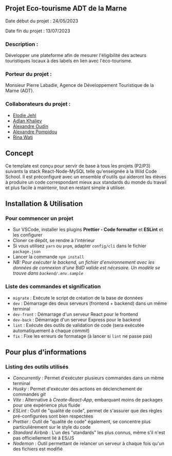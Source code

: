 <h2> Projet Eco-tourisme ADT de la Marne</h2>

<div>
<p>Date début du projet : 24/05/2023</p>
<p>Date fin du projet : 13/07/2023</p>
</div>

<div>
<h3>Description :</h3> 
<p>Développer une plateforme afin de mesurer l'éligibilité des acteurs touristiques locaux à des labels en lien avec l'éco-tourisme.</p>
</div>

<div>
<h3>Porteur du projet :</h3>
<p>Monsieur Pierre Labadie, Agence de Développement Touristique de la Marne (ADT).</p>
</div>

<div>
<h3>Collaborateurs du projet :</h3>
<ul>
<li> <a href="https://www.linkedin.com/in/elodie-jehl/">Elodie Jehl</a></li>
<li> <a href="https://www.linkedin.com/in/khaliev/">Adlan Khaliev</a></li>
<li> <a href="https://www.linkedin.com/in/alexandre-oudin-b66b98236/">Alexandre Oudin</a></li>
<li> <a href="https://www.linkedin.com/in/apompidou/">Alexandre Pompidou</a></li>
<li> <a href="https://www.linkedin.com/in/ni-kadek-rina-wati/">Rina Wati</a></li>
</ul>
</div>

## Concept

Ce template est conçu pour servir de base à tous les projets (P2/P3) suivants la stack React-Node-MySQL telle qu'enseignée à la Wild Code School. Il est préconfiguré avec un ensemble d'outils qui aideront les élèves à produire un code correspondant mieux aux standards du monde du travail et plus facile à maintenir, tout en restant simple à utiliser.

## Installation & Utilisation

### Pour commencer un projet

- Sur VSCode, installer les plugins **Prettier - Code formatter** et **ESLint** et les configurer
- Cloner ce dépôt, se rendre à l'intérieur
- Si vous utilisez `yarn` ou `pnpm`, adapter `config/cli` dans le fichier `package.json`
- Lancer la commande `npm install`
- _NB: Pour exécuter le backend, un fichier d'environnement avec les données de connexion d'une BdD valide est nécesaire. Un modèle se trouve dans `backend/.env.sample`_

### Liste des commandes et signification

- `migrate` : Exécute le script de création de la base de données
- `dev` : Démarrage des deux serveurs (frontend + backend) dans un même terminal
- `dev-front` : Démarrage d'un serveur React pour le frontend
- `dev-back` : Démarrage d'un serveur Express pour le backend
- `lint` : Exécute des outils de validation de code (sera exécutée automatiquement à chaque _commit_)
- `fix` : Fixe les erreurs de formatage (à lancer si `lint` ne passe pas)

## Pour plus d'informations

### Listing des outils utilisés

- _Concurrently_ : Permet d'exécuter plusieurs commandes dans un même terminal
- _Husky_ : Permet d'exécuter des actions en déclenchement de commandes _git_
- _Vite_ : Alternative à _Create-React-App_, embarquant moins de packages pour une expérience plus fluide
- _ESLint_ : Outil de "qualité de code", permet de s'assurer que des règles pré-configurées sont bien respectées
- _Prettier_ : Outil de "qualité de code" également, se concentre plus particulièrement sur le style du code
- _Standard Airbnb_ : L'un des "standards" les plus connus, même s'il n'est pas officiellement lié à ES/JS
- _Nodemon_ : Outil permettant de relancer un serveur à chaque fois qu'un des fichiers est modifié
